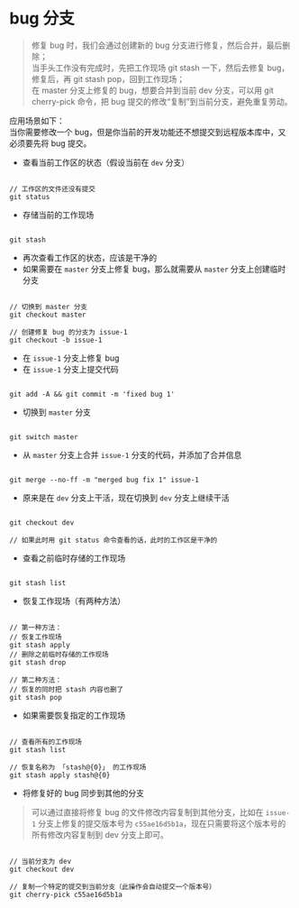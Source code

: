 # bug 分支

> 修复 bug 时，我们会通过创建新的 bug 分支进行修复，然后合并，最后删除；   
当手头工作没有完成时，先把工作现场 git stash 一下，然后去修复 bug，修复后，再 git stash pop，回到工作现场；   
在 master 分支上修复的 bug，想要合并到当前 dev 分支，可以用 git cherry-pick <commit id> 命令，把 bug 提交的修改“复制”到当前分支，避免重复劳动。


应用场景如下：   
当你需要修改一个 bug，但是你当前的开发功能还不想提交到远程版本库中，又必须要先将 bug 提交。

- 查看当前工作区的状态（假设当前在 `dev` 分支）

```git 

// 工作区的文件还没有提交
git status

```

- 存储当前的工作现场

```git

git stash

```

- 再次查看工作区的状态，应该是干净的
- 如果需要在 `master` 分支上修复 bug，那么就需要从 `master` 分支上创建临时分支

```git

// 切换到 master 分支
git checkout master

// 创建修复 bug 的分支为 issue-1
git checkout -b issue-1
```

- 在 `issue-1` 分支上修复 bug
- 在 `issue-1` 分支上提交代码

```git

git add -A && git commit -m 'fixed bug 1' 

```

- 切换到 `master` 分支

```git

git switch master

```

- 从 `master` 分支上合并 `issue-1` 分支的代码，并添加了合并信息

```git

git merge --no-ff -m "merged bug fix 1" issue-1

```

- 原来是在 `dev` 分支上干活，现在切换到 `dev` 分支上继续干活

```git

git checkout dev

// 如果此时用 git status 命令查看的话，此时的工作区是干净的

```

- 查看之前临时存储的工作现场

```git

git stash list

```

- 恢复工作现场（有两种方法）

```git

// 第一种方法：
// 恢复工作现场
git stash apply
// 删除之前临时存储的工作现场
git stash drop

// 第二种方法：
// 恢复的同时把 stash 内容也删了
git stash pop

```

- 如果需要恢复指定的工作现场

```git

// 查看所有的工作现场
git stash list

// 恢复名称为 「stash@{0}」 的工作现场
git stash apply stash@{0}

```

- 将修复好的 bug 同步到其他的分支

> 可以通过直接将修复 bug 的文件修改内容复制到其他分支，比如在 `issue-1` 分支上修复的提交版本号为 `c55ae16d5b1a`，现在只需要将这个版本号的所有修改内容复制到 dev 分支上即可。

```git

// 当前分支为 dev
git checkout dev

// 复制一个特定的提交到当前分支（此操作会自动提交一个版本号）
git cherry-pick c55ae16d5b1a

```
